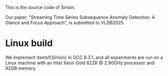 This is the source code of Sirloin.

Our paper, "Streaming Time Series Subsequence Anomaly Detection: A Glance and Focus Approach", is submitted to VLDB2025.

# Linux build
We implement \textsf{Sirloin} in GCC 8.3.1, and all experiments are run on a Linux machine with an Intel Xeon Gold 622R @ 2.90GHz processor and 92GB memory.
